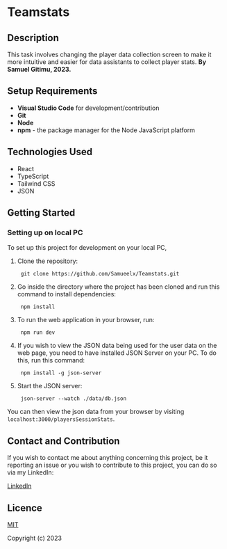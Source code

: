 # Teamstats
## Description
This task involves changing the player data collection screen to make it more intuitive and easier for data assistants to collect player stats.
**By Samuel Gitimu, 2023.** 
## Setup Requirements
- **Visual Studio Code** for development/contribution
- **Git**
- **Node**
- **npm** - the package manager for the Node JavaScript platform

## Technologies Used
 - React
 - TypeScript
 - Tailwind CSS
 - JSON

 ## Getting Started
 ### Setting up on local PC
 To set up this project for development on your local PC, 
 1. Clone the repository:

         git clone https://github.com/Samueelx/Teamstats.git

 2. Go inside the directory where the project has been cloned and run this command to install dependencies:


         npm install


 3. To run the web application in your browser, run:


         npm run dev


 4. If you wish to view the JSON data being used for the user data on the web page, you need to have installed JSON Server on your PC. To do this, run this command:

         npm install -g json-server


 5. Start the JSON server:

         json-server --watch ./data/db.json

You can then view the json data from your browser by visiting `localhost:3000/playersSessionStats`.


## Contact and Contribution
If you wish to contact me about anything concerning this project, be it reporting an issue or you wish to contribute to this project, you can do so via my LinkedIn:

 [LinkedIn](https://www.linkedin.com/in/samuel-gitimu-03ba6424b/)
## Licence
[MIT](https://github.com/Samueelx/pimo-pizza-palace/blob/master/LICENCE)

Copyright   (c)     2023